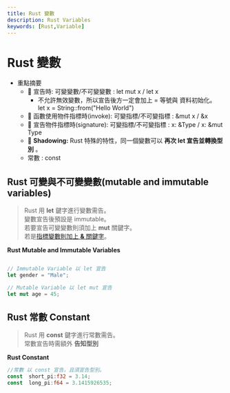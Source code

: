 ```yaml
---
title: Rust 變數
description: Rust Variables
keywords: [Rust,Variable]
---
```


# Rust 變數
* 重點摘要
    * 🚩 宣告時: 可變變數/不可變變數 : let mut x / let x
        * 不允許無效變數，所以宣告後方一定會加上 = 等號與 資料初始化。 let x = String::from("Hello World")
    * 🚩 函數使用物件指標時(invoke): 可變指標/不可變指標 :  &mut x / &x  
    * 🚩 宣告物件指標時(signature): 可變指標/不可變指標 :  x: &Type / x: &mut Type  
    * 🚩 __Shadowing:__ Rust 特殊的特性，同一個變數可以 **再次 let 宣告並轉換型別** 。  
    * 常數 : const   
    
## Rust 可變與不可變變數(mutable and immutable variables)
> Rust 用 **let** 鍵字進行變數需告。  
> 變數宣告後預設是 immutable。  
> 若要宣告可變變數則須加上 **mut** 關鍵字。  
> 若是[指標變數則加上 **&** 關鍵字](Rust_Ownership)。

__Rust Mutable and Immutable Variables__

```rust

// Immutable Variable 以 let 宣告
let gender = "Male";

// Mutable Variable 以 let mut 宣告
let mut age = 45;

```


## Rust 常數 Constant
> Rust 用 **const** 鍵字進行常數需告。  
> 常數宣告時需額外 **告知型別** 


__Rust Constant__

```rust
//常數 以 const 宣告，且須宣告型別。
const  short_pi:f32 = 3.14;
const  long_pi:f64 = 3.1415926535;

``` 

